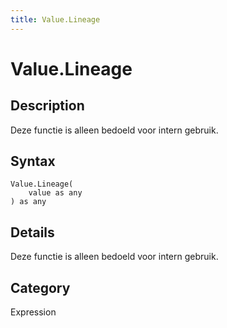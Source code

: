 ```yaml
---
title: Value.Lineage
---
```


# Value.Lineage


## Description

Deze functie is alleen bedoeld voor intern gebruik.


## Syntax

```powerquery
Value.Lineage(
    value as any
) as any
```


## Details

Deze functie is alleen bedoeld voor intern gebruik.



## Category
Expression
